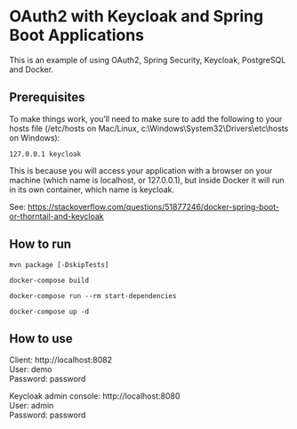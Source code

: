 # OAuth2 with Keycloak and Spring Boot Applications

This is an example of using OAuth2, Spring Security, Keycloak, PostgreSQL and Docker.

## Prerequisites

To make things work, you’ll need to make sure to add the following to your hosts file 
(/etc/hosts on Mac/Linux, c:\Windows\System32\Drivers\etc\hosts on Windows):

<code>127.0.0.1 keycloak</code>

This is because you will access your application with a browser on your machine 
(which name is localhost, or 127.0.0.1), but inside Docker it will run in its own container, 
which name is keycloak.

See: https://stackoverflow.com/questions/51877246/docker-spring-boot-or-thorntail-and-keycloak

## How to run

<code>mvn package [-DskipTests]</code>  

<code>docker-compose build</code>

<code>docker-compose run --rm start-dependencies</code>

<code>docker-compose up -d</code>

## How to use

Client: http://localhost:8082  
User: demo  
Password: password

Keycloak admin console: http://localhost:8080  
User: admin  
Password: password
